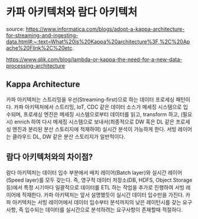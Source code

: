 # 카파 아키텍처와 람다 아키텍처

source: https://www.informatica.com/blogs/adopt-a-kappa-architecture-for-streaming-and-ingesting-data.html#:~:text=What%20is%20Kappa%20architecture%3F,%2C%20Apache%20Flink%2C%20etc.

https://www.qlik.com/blog/lambda-or-kappa-the-need-for-a-new-data-processing-architecture

## Kappa Architecture

카파 아키텍처는 스트리밍을 우선(Streaming-first)으로 하는 데이터 프로세싱 패턴이다. 카파 아키텍처에서 스트리밍, IoT, CDC 같은 데이터 소스가 메세징 시스템으로 입수되며, 프로세싱 엔진은 메세징 시스템으로부터 데이터를 읽고, transform 하고, (필요시) enrich 하여 다시 메세징 시스템으로 보내서(최종적으로 DW 혹은 DL 같은 프로세싱 엔진과 분리된 분산 스토리지에 적재하여) 실시간 분석이 가능하게 한다. 서빙 레이어는 클라우드 DL, DW 같은 분산 스토리지가 일반적이다.

## 람다 아키텍처와의 차이점?

람다 아키텍처는 데이터 입수 부분에서 배치 레이어(Batch layer)와 실시간 레이어(Speed layer)를 모두 갖는다. 즉, 영구적 데이터 저장소(DB, HDFS, Object Storage 등)에서 특정 시기마다 일괄적으로 데이터를 ETL 하는 작업을 추가로 진행하여 서빙 레이어에 적재한다. 카파 아키텍처는 앞서 설명했듯이 실시간 데이터 입수만을 가진다. 카파 아키텍처는 서빙 레이어에서 데이터 입수부터 분석까지의 낮은 레이턴시를 갖는 요구사항, 즉 입수되는 데이터를 실시간으로 분석하려는 요구사항이 존재할때 적절하다.
